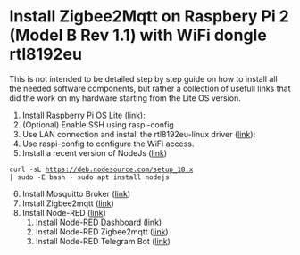 # Install Zigbee2Mqtt on Raspbery Pi 2 (Model B Rev 1.1) with WiFi dongle rtl8192eu

This is not intended to be detailed step by step guide on how to install all the needed software components, but rather a collection of usefull links that did the work on my hardware starting from the Lite OS version.

 1. Install Raspberry Pi OS Lite ([link](https://www.raspberrypi.com/software/operating-systems/)):
 2. (Optional) Enable SSH using raspi-config
 3. Use LAN connection and install the rtl8192eu-linux driver ([link](https://github.com/clnhub/rtl8192eu-linux)):
 4. Use raspi-config to configure the WiFi access.
 5. Install a recent version of NodeJs ([link](https://thisdavej.com/upgrading-to-more-recent-versions-of-node-js-on-the-raspberry-pi/))
 
 <code>curl -sL https://deb.nodesource.com/setup_18.x | sudo -E bash -
sudo apt install nodejs</code>

 6. Install Mosquitto Broker ([link](https://randomnerdtutorials.com/how-to-install-mosquitto-broker-on-raspberry-pi/))
 7. Install Zigbee2mqtt ([link](https://www.zigbee2mqtt.io/guide/installation/01_linux.html))
 8. Install Node-RED ([link](https://nodered.org/docs/getting-started/raspberrypi))
     1. Install Node-RED Dashboard ([link](https://flows.nodered.org/node/node-red-dashboard))
     2. Install Node-RED Zigbee2mqtt ([link](https://flows.nodered.org/node/node-red-contrib-zigbee2mqtt))
     3. Install Node-RED Telegram Bot ([link](https://flows.nodered.org/node/node-red-contrib-telegrambot))
